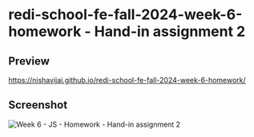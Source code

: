 # redi-school-fe-fall-2024-week-6-homework - Hand-in assignment 2
 
## Preview
https://nishavijai.github.io/redi-school-fe-fall-2024-week-6-homework/

## Screenshot
![Week 6 - JS - Homework - Hand-in assignment 2](https://github.com/user-attachments/assets/bebb8b8d-4da7-4f64-bb7a-daa65970eada)
